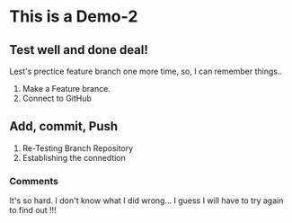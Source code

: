 # This is a Demo-2

## Test well and done deal!

Lest's prectice feature branch one more time,
so, I can remember things..

1.  Make a Feature brance.
2.  Connect to GitHub

## Add, commit, Push

1.  Re-Testing Branch Repository
2.  Establishing the connedtion

### Comments

It's so hard. I don't know what I did wrong...
I guess I will have to try again to find out !!!

